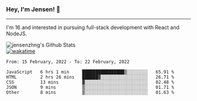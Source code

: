 ### Hey, I'm Jensen! 👋

---

I'm 16 and interested in pursuing full-stack development with React and NodeJS.

![jensenzhng's Github Stats](https://github-readme-stats.vercel.app/api?username=jensenzhng&theme=dark&show_icons=true&count_private=true)
<br />
[![wakatime](https://wakatime.com/badge/user/cbfc263d-3611-4e36-8278-8fad45fe3f62.svg)](https://wakatime.com/@cbfc263d-3611-4e36-8278-8fad45fe3f62)

<!--START_SECTION:waka-->
```text
From: 15 February, 2022 - To: 22 February, 2022

JavaScript   6 hrs 1 min     ████████████████▒░░░░░░░░   65.91 % 
HTML         2 hrs 26 mins   ██████▓░░░░░░░░░░░░░░░░░░   26.71 % 
CSS          13 mins         ▓░░░░░░░░░░░░░░░░░░░░░░░░   02.48 % 
JSON         9 mins          ▒░░░░░░░░░░░░░░░░░░░░░░░░   01.71 % 
Other        8 mins          ▒░░░░░░░░░░░░░░░░░░░░░░░░   01.63 % 
```
<!--END_SECTION:waka-->
